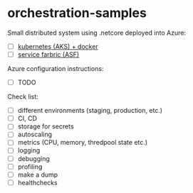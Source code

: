 # orchestration-samples

Small distributed system using .netcore deployed into Azure:
- [ ] [kubernetes (AKS) + docker](https://github.com/MaximTkachenko/orchestration-samples/tree/master/src/kubernetes)
- [ ] [service farbric (ASF)](https://github.com/MaximTkachenko/orchestration-samples/tree/master/src/service_fabric)

Azure configuration instructions:
- [ ] TODO

Check list: 
- [ ] different environments (staging, production, etc.)
- [ ] CI, CD
- [ ] storage for secrets
- [ ] autoscaling
- [ ] metrics (CPU, memory, thredpool state etc.)
- [ ] logging
- [ ] debugging
- [ ] profiling
- [ ] make a dump
- [ ] healthchecks
